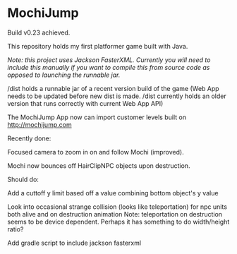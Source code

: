 # MochiJump
Build v0.23 achieved.

This repository holds my first platformer game built with Java.

*Note: this project uses Jackson FasterXML. Currently you will need to include this manually if you want to compile this from source code as opposed to launching the runnable jar.*

/dist holds a runnable jar of a recent version build of the game (Web App needs to be updated before new dist is made. /dist currently holds an older version that runs correctly with current Web App API)

The MochiJump App now can import customer levels built on http://mochijump.com

Recently done:

Focused camera to zoom in on and follow Mochi (improved).

Mochi now bounces off HairClipNPC objects upon destruction.

Should do:

Add a cuttoff y limit based off a value combining bottom object's y value

Look into occasional strange collision (looks like teleportation) for npc units both alive and on destruction animation
Note: teleportation on destruction seems to be device dependent. Perhaps it has something to do width/height ratio?

Add gradle script to include jackson fasterxml

